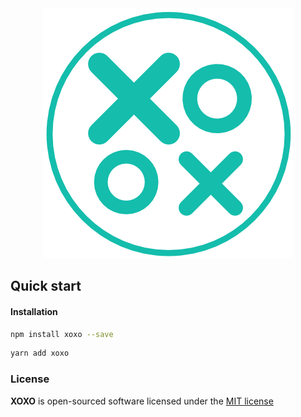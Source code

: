 <div align="center">
    <img src="assets/logo/logo.png" alt="" />
</div>

## Quick start

#### Installation

```bash
npm install xoxo --save
```

```bash
yarn add xoxo
```


### License

**XOXO** is open-sourced software licensed under the [MIT license](http://opensource.org/licenses/MIT)
